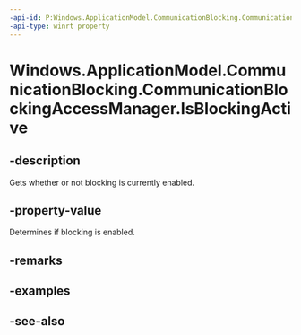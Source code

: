 ----api-id: P:Windows.ApplicationModel.CommunicationBlocking.CommunicationBlockingAccessManager.IsBlockingActive
-api-type: winrt property
---<!-- Property syntaxpublic bool IsBlockingActive { get; }--># Windows.ApplicationModel.CommunicationBlocking.CommunicationBlockingAccessManager.IsBlockingActive## -descriptionGets whether or not blocking is currently enabled.## -property-valueDetermines if blocking is enabled.## -remarks## -examples## -see-also